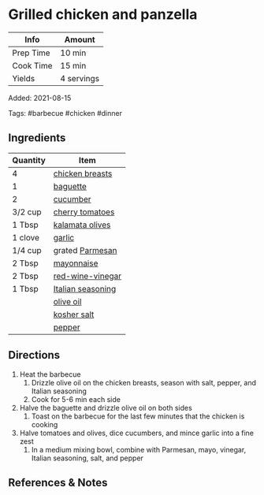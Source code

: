 # Grilled chicken and panzella

| Info      | Amount     |
| --------- | ---------- |
| Prep Time | 10 min     |
| Cook Time | 15 min     |
| Yields    | 4 servings |

Added: 2021-08-15

Tags: #barbecue #chicken #dinner

## Ingredients

| Quantity | Item                                                      |
| -------- | --------------------------------------------------------- |
| 4        | [chicken breasts](../_ingredients/chicken-breast.md)      |
| 1        | [baguette](../_ingredients/baguette.md)                   |
| 2        | [cucumber](../_ingredients/cucumber.md)                   |
| 3/2 cup  | [cherry tomatoes](../_ingredients/cherry-tomato.md)       |
| 1 Tbsp   | [kalamata olives](../_ingredients/kalamata-olives.md)     |
| 1 clove  | [garlic](../_ingredients/garlic.md)                       |
| 1/4 cup  | grated [Parmesan](../_ingredients/parmesan.md)            |
| 2 Tbsp   | [mayonnaise](../_ingredients/mayonnaise.md)               |
| 2 Tbsp   | [red-wine-vinegar](../_ingredients/red-wine-vinegar.md)   |
| 1 Tbsp   | [Italian seasoning](../_ingredients/italian-seasoning.md) |
|          | [olive oil](../_ingredients/olive-oil.md)                 |
|          | [kosher salt](../_ingredients/kosher-salt.md)             |
|          | [pepper](../_ingredients/pepper.md)                       |

## Directions
1. Heat the barbecue
	1. Drizzle olive oil on the chicken breasts, season with salt, pepper, and Italian seasoning
	2. Cook for 5-6 min each side
2. Halve the baguette and drizzle olive oil on both sides
	1. Toast on the barbecue for the last few minutes that the chicken is cooking
3. Halve tomatoes and olives, dice cucumbers, and mince garlic into a fine zest
	1. In a medium mixing bowl, combine with Parmesan, mayo, vinegar, Italian seasoning, salt, and pepper

## References & Notes

[^1]: [Original recipe](https://www.blueapron.com/recipes/grilled-chicken-thighs-panzanella-with-parmesan-garlic-dressing)

